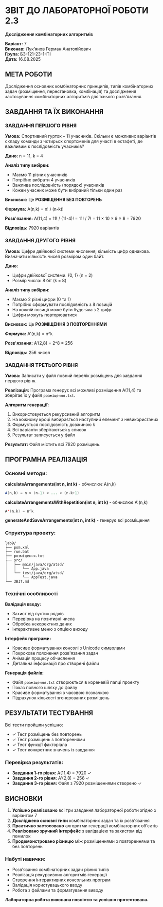# ЗВІТ ДО ЛАБОРАТОРНОЇ РОБОТИ 2.3
**Дослідження комбінаторних алгоритмів**

**Варіант:** 7  
**Виконав:** Лук'янов Герман Анатолійович  
**Група:** БЗ-121-23-1-ПІ    
**Дата:** 16.08.2025

## МЕТА РОБОТИ
Дослідження основних комбінаторних принципів, типів комбінаторних задач (розміщення, перестановка, комбінація) та дослідження застосування комбінаторних алгоритмів для їхнього розв'язання.

## ЗАВДАННЯ ТА ЇХ ВИКОНАННЯ

### ЗАВДАННЯ ПЕРШОГО РІВНЯ
**Умова:** Спортивний гурток – 11 учасників. Скільки є можливих варіантів складу команди з чотирьох спортсменів для участі в естафеті, де важливим є послідовність учасників?

**Дано:** n = 11, k = 4

**Аналіз типу вибірки:**
- Маємо 11 різних учасників
- Потрібно вибрати 4 учасників
- Важлива послідовність (порядок) учасників
- Кожен учасник може бути вибраний тільки один раз

**Висновок:** Це **РОЗМІЩЕННЯ БЕЗ ПОВТОРЕНЬ**

**Формула:** A(n,k) = n! / (n-k)!

**Розв'язання:**
A(11,4) = 11! / (11-4)! = 11! / 7! = 11 × 10 × 9 × 8 = 7920

**Відповідь:** 7920 варіантів

### ЗАВДАННЯ ДРУГОГО РІВНЯ
**Умова:** Цифри двійкової системи числення; кількість цифр однакова. Визначити кількість чисел розміром один байт.

**Дано:** 
- Цифри двійкової системи: {0, 1} (n = 2)
- Розмір числа: 8 біт (k = 8)

**Аналіз типу вибірки:**
- Маємо 2 різні цифри (0 та 1)
- Потрібно сформувати послідовність з 8 позицій
- На кожній позиції може бути будь-яка з 2 цифр
- Цифри можуть повторюватися

**Висновок:** Це **РОЗМІЩЕННЯ З ПОВТОРЕННЯМИ**

**Формула:** A'(n,k) = n^k

**Розв'язання:**
A'(2,8) = 2^8 = 256

**Відповідь:** 256 чисел

### ЗАВДАННЯ ТРЕТЬОГО РІВНЯ
**Умова:** Записати у файл повний перелік розміщень для завдання першого рівня.

**Реалізація:** Програма генерує всі можливі розміщення A(11,4) та зберігає їх у файл `розміщення.txt`.

**Алгоритм генерації:**
1. Використовується рекурсивний алгоритм
2. На кожному кроці вибирається наступний елемент з невикористаних
3. Формується послідовність довжиною k
4. Всі варіанти зберігаються у список
5. Результат записується у файл

**Результат:** Файл містить всі 7920 розміщень.

## ПРОГРАМНА РЕАЛІЗАЦІЯ

### Основні методи:

**calculateArrangements(int n, int k)** - обчислює A(n,k)
```java
A(n,k) = n × (n-1) × ... × (n-k+1)
```

**calculateArrangementsWithRepetition(int n, int k)** - обчислює A'(n,k)
```java
A'(n,k) = n^k
```

**generateAndSaveArrangements(int n, int k)** - генерує всі розміщення

### Структура проекту:
```
lab9/
├── pom.xml
├── run.bat
├── розміщення.txt
├── src/
│   ├── main/java/org/atsd/
│   │   └── App.java
│   └── test/java/org/atsd/
│       └── AppTest.java
└── ЗВІТ.md
```

### Технічні особливості

**Валідація вводу:**
- Захист від пустих рядків
- Перевірка на позитивні числа
- Обробка некоректних даних
- Інтерактивне меню з опцією виходу

**Інтерфейс програми:**
- Красиве форматування консолі з Unicode символами
- Покрокове пояснення розв'язання задач
- Анімація процесу обчислення
- Детальна інформація про створені файли

**Генерація файлів:**
- Файл `розміщення.txt` створюється в кореневій папці проекту
- Показ повного шляху до файлу
- Красиве форматування з часовою позначкою
- Підрахунок кількості згенерованих розміщень

## РЕЗУЛЬТАТИ ТЕСТУВАННЯ

Всі тести пройшли успішно:
- ✓ Тест розміщень без повторень
- ✓ Тест розміщень з повтореннями  
- ✓ Тест функції факторіала
- ✓ Тест конкретних значень із завдання

### Перевірка результатів:
- **Завдання 1-го рівня:** A(11,4) = 7920 ✓
- **Завдання 2-го рівня:** A'(2,8) = 256 ✓
- **Завдання 3-го рівня:** Файл з 7920 розміщеннями створено ✓

## ВИСНОВКИ

1. **Успішно реалізовано** всі три завдання лабораторної роботи згідно з варіантом 7
2. **Досліджено основні типи** комбінаторних задач та їх розв'язання
3. **Практично застосовано** алгоритми генерації комбінаторних об'єктів
4. **Реалізовано зручний інтерфейс** з валідацією та захистом від помилок
5. **Продемонстровано різницю** між розміщеннями з повтореннями та без повторень

### Набуті навички:
- Розв'язання комбінаторних задач різних типів
- Реалізація рекурсивних алгоритмів генерації
- Створення інтерактивних консольних програм
- Валідація користувацького вводу
- Робота з файлами та форматування виводу

**Лабораторна робота виконана повністю та успішно протестована.**
